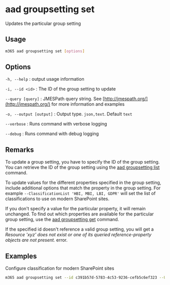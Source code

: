 # aad groupsetting set

Updates the particular group setting

## Usage

```sh
m365 aad groupsetting set [options]
```

## Options

`-h, --help`
: output usage information

`-i, --id <id>`
: The ID of the group setting to update

`--query [query]`
: JMESPath query string. See [http://jmespath.org/](http://jmespath.org/) for more information and examples

`-o, --output [output]`
: Output type. `json,text`. Default `text`

`--verbose`
: Runs command with verbose logging

`--debug`
: Runs command with debug logging

## Remarks

To update a group setting, you have to specify the ID of the group setting. You can retrieve the ID of the group setting using the [aad groupsetting list](./groupsetting-list.md) command.

To update values for the different properties specified in the group setting, include additional options that match the property in the group setting. For example `--ClassificationList 'HBI, MBI, LBI, GDPR'` will set the list of classifications to use on modern SharePoint sites.

If you don't specify a value for the particular property, it will remain unchanged. To find out which properties are available for the particular group setting, use the [aad groupsetting get](./groupsetting-get.md) command.

If the specified id doesn't reference a valid group setting, you will get a _Resource 'xyz' does not exist or one of its queried reference-property objects are not present._ error.

## Examples

Configure classification for modern SharePoint sites

```sh
m365 aad groupsetting set --id c391b57d-5783-4c53-9236-cefb5c6ef323 --UsageGuidelinesUrl https://contoso.sharepoint.com/sites/compliance --ClassificationList 'HBI, MBI, LBI, GDPR' --DefaultClassification MBI
```